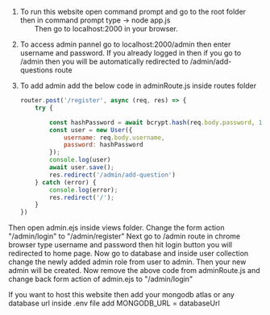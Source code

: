 1. To run this website open command prompt and go to the root folder then in command prompt type ->   node app.js<br />
&emsp;&emsp;Then go to localhost:2000 in your browser.

2. To access admin pannel go to localhost:2000/admin then enter username and password.
If you already logged in then if you go to /admin then you will be automatically redirected to /admin/add-questions route

3. To add admin add the below code in adminRoute.js inside routes folder

    ```javascript
    router.post('/register', async (req, res) => {
        try {

            const hashPassword = await bcrypt.hash(req.body.password, 10);
            const user = new User({
                username: req.body.username,
                password: hashPassword
            });
            console.log(user)
            await user.save();
            res.redirect('/admin/add-question')
        } catch (error) {
            console.log(error);
            res.redirect('/');
        }
    })
    ```

Then open admin.ejs inside views folder. Change the form action "/admin/login" to "/admin/register" 
Next go to /admin route in chrome browser type username and password then hit login button you will redirected to home page.
Now go to database and inside user collection change the newly added admin role from user to admin.
Then your new admin will be created.
Now remove the above code from adminRoute.js and change back form action of admin.ejs to "/admin/login"

If you want to host this website then add your mongodb atlas or any database url inside .env file add MONGODB_URL = databaseUrl
